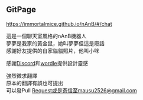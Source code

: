 ## GitPage
https://immortalmice.github.io/nAnB/#/chat  
  
這是一個聊天室風格的nAnB機器人  
夢夢是我家的黃金鼠，她叫夢夢但這是廢話  
感謝好友提供的自家貓貓照片，他叫小咪  
  
感謝[Discord](https://discord.com/)和[wordle](https://www.nytimes.com/games/wordle/index.html)提供設計靈感

強烈徵求翻譯  
原本的翻譯有誤也可提出  
可以發Pull Request或是寄信至mausu2526@gmail.com  
